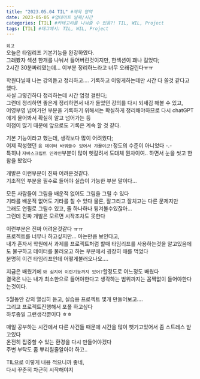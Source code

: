 ```yaml
---
title: "2023.05.04 TIL" #제목 영역
date: 2023-05-05 #업데이트 날짜/시간
categories: [TIL] #카테고리를 나눠줄 수 있음?! TIL, WIL, Project
tags: [TIL] #태그예시: TIL, WIL, Project
---
```


`회고`  
오늘은 타임리프 기본기능을 완강하였다.  
그래봤자 섹션 한개를 나눠서 들어버린것이지만, 한섹션이 꽤나 길었다;  
2시간 30분짜리였는데... 이부분 정리하느라고 너무 오래걸린다ㅠㅠ

학원다닐때 나는 강의듣고 정리하고.... 기록하고 이렇게하는데만 시간 다 쓸것 같다고 했다.  
사실 그렇긴하다 정리하는데 시간 엄청 걸린다;  
그런데 정리하면 좋은게 정리하면서 내가 들었던 강의를 다시 되새김 해볼 수 있고,  
어영부영 넘어가던 부분을 기록하기 위해서는 확실하게 정리해야하므로 다시 chatGPT에게 물어봐서 확실히 알고 넘어가는 등  
이점이 많기 때문에 앞으로도 기록은 계속 할 것 같다.

기본 기능이라고 했는데, 생각보다 많이 어려웠다;  
어제 작성했던 `음 데이터 바꿔쓸수 있어서 갸꿀이군!`정도의 수준이 아니었다 -.-  
특히나 `자바스크립트 인라인`부분이 많이 헷갈려서 도대체 뭔차이여.. 하면서 눈을 씻고 한참을 봤었다

개발은 이런부분이 진짜 어려운것같다.  
기초적인 부분을 필수로 들어야 실습이 가능한 부분 말이다...

모든 사람들이 그림을 배운적 없어도 그림을 그릴 수 있다  
기타를 배운적 없어도 기타를 칠 수 있다 물론, 잘그리고 잘치고는 다른 문제지만  
그래도 연필로 그릴수 있고, 줄 하나하나 튕겨볼수있잖아...  
그런데 진짜 개발은 모르면 시작조차도 못한다

이런부분은 진짜 어려운것같다 ㅠㅠ  
프로젝트를 너무나 하고싶지만... 아는만큼 보인다고,  
내가 혼자서 학원에서 과제를 프로젝트처럼 할때 타임리프를 사용하는것을 알고있음에도 불구하고 데이터를 불러오고 하는 부분에서 굉장히 애를 먹었다  
분명히 이건 타임리프인데 어떻게불러오나요....

지금은 배웠기에 `와 심지어 이런기능까지 있어?`할정도로 어느정도 배웠다  
결국은 나는 내가 최소한으로 들어야한다고 생각하는 범위까지는 꼼짝없이 들어야한다는것이다.

5월동안 강의 열심히 듣고, 실습용 프로젝트 몇개 만들어보고....  
그리고 프로젝트진행해서 포폴 하고싶다  
하루종일 그런생각뿐이다 ㅎㅎ

매일 공부하는 시간에서 다른 사건들 때문에 시간을 많이 뺏기고있어서 좀 스트레스 받고있다  
온전히 집중할 수 있는 환경을 다시 만들어야겠다  
주변 부탁도 좀 뿌리칠줄알아야 하고..

TIL으로 이렇게 내용 적으니까 좋네,  
다시 꾸준히 차근히 시작해야지
